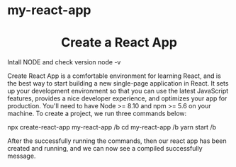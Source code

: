 # my-react-app

<h1 align='center'> Create a React App</h1>

Intall NODE and check version
node -v

Create React App is a comfortable environment for learning React, and is the best way to start building a new single-page application in React. It sets up your development environment so that you can use the latest JavaScript features, provides a nice developer experience, and optimizes your app for production. You'll need to have Node >= 8.10 and npm >= 5.6 on your machine. To create a project, we run three commands below:

npx create-react-app my-react-app /b
cd my-react-app /b
yarn start /b

After the successfully running the commands, then our react app has been created and running, and we can now see a compiled successfully message.
